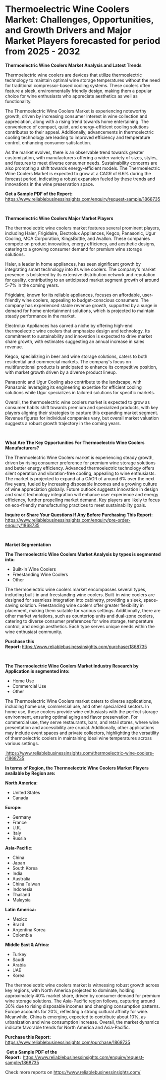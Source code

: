 <p><h1>Thermoelectric Wine Coolers Market: Challenges, Opportunities, and Growth Drivers and Major Market Players forecasted for period from 2025 - 2032</h1></p><p><strong>Thermoelectric Wine Coolers Market Analysis and Latest Trends</strong></p>
<p><p>Thermoelectric wine coolers are devices that utilize thermoelectric technology to maintain optimal wine storage temperatures without the need for traditional compressor-based cooling systems. These coolers often feature a sleek, environmentally friendly design, making them a popular choice for wine enthusiasts who appreciate aesthetics as well as functionality. </p><p>The Thermoelectric Wine Coolers Market is experiencing noteworthy growth, driven by increasing consumer interest in wine collection and appreciation, along with a rising trend towards home entertaining. The convenience of compact, quiet, and energy-efficient cooling solutions contributes to their appeal. Additionally, advancements in thermoelectric cooling technology are leading to improved efficiency and temperature control, enhancing consumer satisfaction. </p><p>As the market evolves, there is an observable trend towards greater customization, with manufacturers offering a wider variety of sizes, styles, and features to meet diverse consumer needs. Sustainability concerns are also prompting a shift towards energy-efficient models. The Thermoelectric Wine Coolers Market is expected to grow at a CAGR of 6.6% during the forecast period, indicating a robust expansion fueled by these trends and innovations in the wine preservation space.</p></p>
<p><strong>Get a Sample PDF of the Report:&nbsp;</strong> <a href="https://www.reliablebusinessinsights.com/enquiry/request-sample/1868735?utm_campaign=2226&utm_medium=2&utm_source=Github&utm_content=ia&utm_term=05022025&utm_id=thermoelectric-wine-coolers">https://www.reliablebusinessinsights.com/enquiry/request-sample/1868735</a></p>
<p>&nbsp;</p>
<p><strong>Thermoelectric Wine Coolers Major Market Players</strong></p>
<p><p>The thermoelectric wine coolers market features several prominent players, including Haier, Frigidaire, Electrolux Appliances, Kegco, Panasonic, Ugur Cooling, MCA Corporation, KingsBottle, and Avallon. These companies compete on product innovation, energy efficiency, and aesthetic designs, catering to a growing consumer demand for premium wine storage solutions.</p><p>Haier, a leader in home appliances, has seen significant growth by integrating smart technology into its wine coolers. The company's market presence is bolstered by its extensive distribution network and reputation for quality, contributing to an anticipated market segment growth of around 5-7% in the coming years.</p><p>Frigidaire, known for its reliable appliances, focuses on affordable, user-friendly wine coolers, appealing to budget-conscious consumers. The company has experienced stable revenue growth, supported by a surge in demand for home entertainment solutions, which is projected to maintain steady performance in the market.</p><p>Electrolux Appliances has carved a niche by offering high-end thermoelectric wine coolers that emphasize design and technology. Its commitment to sustainability and innovation is expected to drive market share growth, with estimates suggesting an annual increase in sales revenue.</p><p>Kegco, specializing in beer and wine storage solutions, caters to both residential and commercial markets. The company's focus on multifunctional products is anticipated to enhance its competitive position, with market growth driven by a diverse product lineup.</p><p>Panasonic and Ugur Cooling also contribute to the landscape, with Panasonic leveraging its engineering expertise for efficient cooling solutions while Ugur specializes in tailored solutions for specific markets.</p><p>Overall, the thermoelectric wine coolers market is expected to grow as consumer habits shift towards premium and specialized products, with key players aligning their strategies to capture this expanding market segment. Revenue figures for individual companies vary, but overall market valuation suggests a robust growth trajectory in the coming years.</p></p>
<p>&nbsp;</p>
<p><strong>What Are The Key Opportunities For Thermoelectric Wine Coolers Manufacturers?</strong></p>
<p><p>The Thermoelectric Wine Coolers market is experiencing steady growth, driven by rising consumer preference for premium wine storage solutions and better energy efficiency. Advanced thermoelectric technology offers silent operation and vibration-free cooling, appealing to wine enthusiasts. The market is projected to expand at a CAGR of around 6% over the next five years, fueled by increasing disposable incomes and a growing culture of wine appreciation globally. Future outlook suggests innovation in design and smart technology integration will enhance user experience and energy efficiency, further propelling market demand. Key players are likely to focus on eco-friendly manufacturing practices to meet sustainability goals.</p></p>
<p><strong>Inquire or Share Your Questions If Any Before Purchasing This Report:</strong> <a href="https://www.reliablebusinessinsights.com/enquiry/pre-order-enquiry/1868735?utm_campaign=2226&utm_medium=2&utm_source=Github&utm_content=ia&utm_term=05022025&utm_id=thermoelectric-wine-coolers">https://www.reliablebusinessinsights.com/enquiry/pre-order-enquiry/1868735</a></p>
<p>&nbsp;</p>
<p><strong>Market Segmentation</strong></p>
<p><strong>The Thermoelectric Wine Coolers Market Analysis by types is segmented into:</strong></p>
<p><ul><li>Built-In Wine Coolers</li><li>Freestanding Wine Coolers</li><li>Other</li></ul></p>
<p><p>The thermoelectric wine coolers market encompasses several types, including built-in and freestanding wine coolers. Built-in wine coolers are designed for seamless integration into cabinetry, providing a sleek, space-saving solution. Freestanding wine coolers offer greater flexibility in placement, making them suitable for various settings. Additionally, there are other market variations, such as countertop units and dual-zone coolers, catering to diverse consumer preferences for wine storage, temperature control, and design aesthetics. Each type serves unique needs within the wine enthusiast community.</p></p>
<p><strong>Purchase this Report:&nbsp;</strong><a href="https://www.reliablebusinessinsights.com/purchase/1868735?utm_campaign=2226&utm_medium=2&utm_source=Github&utm_content=ia&utm_term=05022025&utm_id=thermoelectric-wine-coolers">https://www.reliablebusinessinsights.com/purchase/1868735</a></p>
<p>&nbsp;</p>
<p><strong>The Thermoelectric Wine Coolers Market Industry Research by Application is segmented into:</strong></p>
<p><ul><li>Home Use</li><li>Commercial Use</li><li>Other</li></ul></p>
<p><p>The Thermoelectric Wine Coolers market caters to diverse applications, including home use, commercial use, and other specialized sectors. In home use, these coolers provide wine enthusiasts with the perfect storage environment, ensuring optimal aging and flavor preservation. For commercial use, they serve restaurants, bars, and retail stores, where wine presentation and accessibility are crucial. Additionally, other applications may include event spaces and private collectors, highlighting the versatility of thermoelectric coolers in maintaining ideal wine temperatures across various settings.</p></p>
<p><a href="https://www.reliablebusinessinsights.com/thermoelectric-wine-coolers-r1868735?utm_campaign=2226&utm_medium=2&utm_source=Github&utm_content=ia&utm_term=05022025&utm_id=thermoelectric-wine-coolers">&nbsp;https://www.reliablebusinessinsights.com/thermoelectric-wine-coolers-r1868735</a></p>
<p><strong>In terms of Region, the Thermoelectric Wine Coolers Market Players available by Region are:</strong></p>
<p>
    <p> <strong> North America: </strong>
        <ul>
            <li>United States</li>
            <li>Canada</li>
        </ul>
        </p> 
    <p> <strong> Europe: </strong>
        <ul>
            <li>Germany</li>
            <li>France</li>
            <li>U.K.</li>
            <li>Italy</li>
            <li>Russia</li>
        </ul>
        </p> 
    <p> <strong> Asia-Pacific: </strong>
        <ul>
            <li>China</li>
            <li>Japan</li>
            <li>South Korea</li>
            <li>India</li>
            <li>Australia</li>
            <li>China Taiwan</li>
            <li>Indonesia</li>
            <li>Thailand</li>
            <li>Malaysia</li>
        </ul>
        </p> 
    <p> <strong> Latin America: </strong>
        <ul>
            <li>Mexico</li>
            <li>Brazil</li>
            <li>Argentina Korea</li>
            <li>Colombia</li>
        </ul>
        </p> 
    <p> <strong> Middle East & Africa: </strong>
        <ul>
            <li>Turkey</li>
            <li>Saudi</li>
            <li>Arabia</li>
            <li>UAE</li>
            <li>Korea</li>
        </ul>
    </p>
    </p>
<p><p>The thermoelectric wine coolers market is witnessing robust growth across key regions, with North America projected to dominate, holding approximately 40% market share, driven by consumer demand for premium wine storage solutions. The Asia-Pacific region follows, capturing around 30% due to rising disposable incomes and changing consumption patterns. Europe accounts for 20%, reflecting a strong cultural affinity for wine. Meanwhile, China is emerging, expected to contribute about 10%, as urbanization and wine consumption increase. Overall, the market dynamics indicate favorable trends for North America and Asia-Pacific.</p></p>
<p><strong>Purchase this Report: </strong><a href="https://www.reliablebusinessinsights.com/purchase/1868735?utm_campaign=2226&utm_medium=2&utm_source=Github&utm_content=ia&utm_term=05022025&utm_id=thermoelectric-wine-coolers">https://www.reliablebusinessinsights.com/purchase/1868735</a></p>
<p>&nbsp;<strong>Get a Sample PDF of the Report:&nbsp;&nbsp;</strong><a href="https://www.reliablebusinessinsights.com/enquiry/request-sample/1868735?utm_campaign=2226&utm_medium=2&utm_source=Github&utm_content=ia&utm_term=05022025&utm_id=thermoelectric-wine-coolers">https://www.reliablebusinessinsights.com/enquiry/request-sample/1868735</a></p>
<p><strong></strong></p>
<p>Check more reports on <a href="https://www.reliablebusinessinsights.com/?utm_campaign=2226&utm_medium=2&utm_source=Github&utm_content=ia&utm_term=05022025&utm_id=thermoelectric-wine-coolers">https://www.reliablebusinessinsights.com/</a></p>